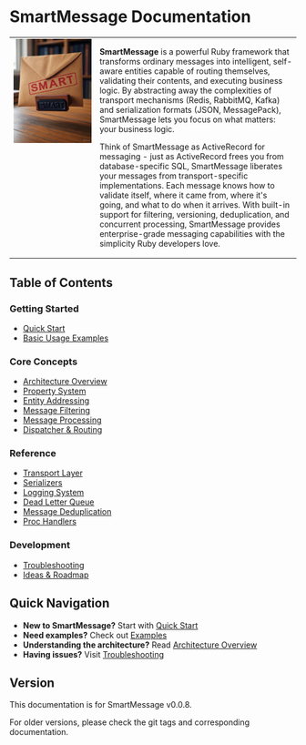 # SmartMessage Documentation

<table border="0">
<tr>
<td width="30%" valign="top">
  <img src="assets/smart_message.jpg" alt="SmartMessage Logo" width="200" />
</td>
<td width="70%" valign="top">

**SmartMessage** is a powerful Ruby framework that transforms ordinary messages into intelligent, self-aware entities capable of routing themselves, validating their contents, and executing business logic. By abstracting away the complexities of transport mechanisms (Redis, RabbitMQ, Kafka) and serialization formats (JSON, MessagePack), SmartMessage lets you focus on what matters: your business logic.

Think of SmartMessage as ActiveRecord for messaging - just as ActiveRecord frees you from database-specific SQL, SmartMessage liberates your messages from transport-specific implementations. Each message knows how to validate itself, where it came from, where it's going, and what to do when it arrives. With built-in support for filtering, versioning, deduplication, and concurrent processing, SmartMessage provides enterprise-grade messaging capabilities with the simplicity Ruby developers love.

</td>
</tr>
</table>

## Table of Contents

### Getting Started
- [Quick Start](getting-started/quick-start.md)
- [Basic Usage Examples](getting-started/examples.md)

### Core Concepts
- [Architecture Overview](core-concepts/architecture.md)
- [Property System](core-concepts/properties.md)
- [Entity Addressing](core-concepts/addressing.md)
- [Message Filtering](core-concepts/message-filtering.md)
- [Message Processing](core-concepts/message-processing.md)
- [Dispatcher & Routing](core-concepts/dispatcher.md)

### Reference
- [Transport Layer](reference/transports.md)
- [Serializers](reference/serializers.md)
- [Logging System](reference/logging.md)
- [Dead Letter Queue](reference/dead-letter-queue.md)
- [Message Deduplication](reference/message-deduplication.md)
- [Proc Handlers](reference/proc-handlers.md)

### Development
- [Troubleshooting](development/troubleshooting.md)
- [Ideas & Roadmap](development/ideas.md)

## Quick Navigation

- **New to SmartMessage?** Start with [Quick Start](getting-started/quick-start.md)
- **Need examples?** Check out [Examples](getting-started/examples.md)
- **Understanding the architecture?** Read [Architecture Overview](core-concepts/architecture.md)
- **Having issues?** Visit [Troubleshooting](development/troubleshooting.md)

## Version

This documentation is for SmartMessage v0.0.8.

For older versions, please check the git tags and corresponding documentation.

